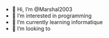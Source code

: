 - 👋 Hi, I’m @Marshal2003
- 👀 I’m interested in programming 
- 🌱 I’m currently learning informatique 
- 💞️ I’m looking to 

<!---
Marshal2003/Marshal2003 is a ✨ special ✨ repository because its `README.md` (this file) appears on your GitHub profile.
You can click the Preview link to take a look at your changes.
--->
